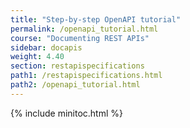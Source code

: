 ```yaml
---
title: "Step-by-step OpenAPI tutorial"
permalink: /openapi_tutorial.html
course: "Documenting REST APIs"
sidebar: docapis
weight: 4.40
section: restapispecifications
path1: /restapispecifications.html
path2: /openapi_tutorial.html
---
```


{% include minitoc.html %}
